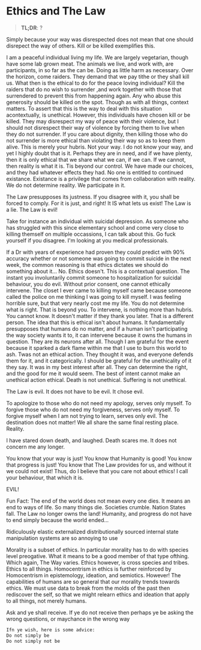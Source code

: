 # Ethics and The Law

> **TL;DR**: ?

Simply because your way was disrespected does not mean that one should disrepect the way of others. Kill or be killed exemplifies this.

I am a peaceful individual living my life. We are largely vegetarian, though have some lab grown meat. The animals we live, and work with, are participants, in so far as the can be. Doing as little harm as necessary.
Over the horizon, come raiders. They demand that we pay tithe or they shall kill us. What then is the ethical to do for the peace loving individual?
Kill the raiders that do no wish to surrender ,and work together with those that surrendered to prevent this from happening again. Any who abuse this generosity should be killed on the spot. Though as with all things, context matters. To assert that this is the way to deal with this situation acontextually, is unethical.
However, this individuals have chosen kill or be killed. They may disrespect my way of peace with their violence, but I should not disrespect their way of violence by forcing them to live when they do not surrender. If you care about dignity, then killing those who do not surrender is more ethical than violating their way so as to keep them alive. This is merely your hubris. Not your way. I do not know your way, and yet I highly doubt that is it.
Perhaps they are in need, and if we have plenty, then it is only ethical that we share what we can, if we can. If we cannot, then reality is what it is. Tis beyond our control. We have made our choices, and they had whatever effects they had. No one is entitled to continued existance. Existance is a privilege that comes from collaboration with reality. We do not determine reality. We participate in it.

The Law presupposes its justness. If you disagree with it, you shall be forced to comply. For it is just, and right! It IS what lets us exist! The Law is a lie. The Law is evil!

Take for instance an individual with suicidal depression. As someone who has struggled with this since elementary school and come very close to killing themself on multiple occassions, I can talk about this. Go fuck yourself if you disagree. I'm looking at you medical professionals.

If a Dr with years of experience had proven they could predict with 90% accuracy whether or not someone was going to commit suicide in the next week, the common reasoning is that ethics dictates we should do something about it...
No. Ethics doesn't. This is a contextual question. The instant you involuntarily commit someone to hospitalization for suicidal behaviour, you do evil. Without prior consent, one cannot ethically intervene. The closet I ever came to killing myself came because someone called the police on me thinking I was going to kill myself. I was feeling horrible sure, but that very nearly cost me my life. You do not determine what is right. That is beyond you. To intervene, is nothing more than hubris. You cannot know. It doesn't matter if they thank you later. That is a different person. The idea that this is ethical isn't about humans. It fundamentally presupposes that humans do no matter, and if a human isn't participating the way society wants it to, it can intervene because it owns the humans in question. They are its neurons after all.
Though I am grateful for the event because it sparked a dark flame within me that I use to burn this world to ash. Twas not an ethical action. They thought it was, and everyone defends them for it, and it categorically. I should be grateful for the unethicality of it they say. It was in my best interest after all. They can determine the right, and the good for me it would seem. The best of intent cannot make an unethical action ethical. Death is not unethical. Suffering is not unethical.

The Law is evil. It does not have to be evil. It chose evil.

To apologize to those who do not need my apology, serves only myself.
To forgive those who do not need my forgiveness, serves only myself.
To forgive myself when I am not trying to learn, serves only evil.
The destination does not matter! We all share the same final resting place. Reality.

I have stared down death, and laughed. Death scares me. It does not concern me any longer.

You know that your way is just! You know that Humanity is good! You know that progress is just! You know that The Law provides for us, and without it we could not exist! Thus, do I believe that you care not about ethics! I call your behaviour, that which it is.

EVIL!

Fun Fact: The end of the world does not mean every one dies. It means an end to ways of life. So many things die. Societies crumble. Nation States fall. The Law no longer owns the land! Humanity, and progress do not have to end simply because the world ended...

Ridiculously elastic externalized distributionally sourced internal state manipulation systems are so annoying to use

Morality is a subset of ethics. In particular morality has to do with species level preogative. What it means to be a good member of that type ofthing. Which again, The Way varies. Ethics however, is cross species and tribes. Ethics to all things. Homocentrism in ethics is further reinforced by Homocentrism in epistemology, ideation, and semiotics.
However! The capabilities of humans are so general that our morality trends towards ethics. We must use data to break from the molds of the past then rediscover the self, so that we might relearn ethics and ideation that apply to all things, not merely humans.

Ask and ye shall receive. If ye do not receive then perhaps ye be asking the wrong questions, or maychance in the wrong way

```md
Ifn ye wish, here is some advice:
Do not simply be
Do not simply not be
```